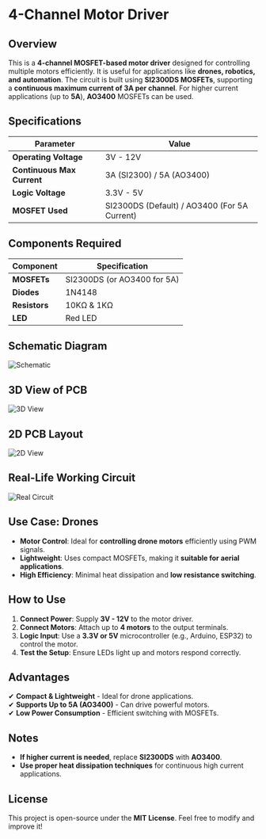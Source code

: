# 4-Channel Motor Driver

## Overview
This is a **4-channel MOSFET-based motor driver** designed for controlling multiple motors efficiently. It is useful for applications like **drones, robotics, and automation**. The circuit is built using **SI2300DS MOSFETs**, supporting a **continuous maximum current of 3A per channel**. For higher current applications (up to **5A**), **AO3400** MOSFETs can be used.

## Specifications
| Parameter | Value |
|-----------|-------|
| **Operating Voltage** | 3V - 12V |
| **Continuous Max Current** | 3A (SI2300) / 5A (AO3400) |
| **Logic Voltage** | 3.3V - 5V |
| **MOSFET Used** | SI2300DS (Default) / AO3400 (For 5A Current) |

## Components Required
| Component | Specification |
|-----------|--------------|
| **MOSFETs** | SI2300DS (or AO3400 for 5A) |
| **Diodes** | 1N4148 |
| **Resistors** | 10KΩ & 1KΩ |
| **LED** | Red LED |

## Schematic Diagram
![Schematic](https://raw.githubusercontent.com/username/repository/main/schematic.png)

## 3D View of PCB
![3D View](https://raw.githubusercontent.com/username/repository/main/3d_view.png)

## 2D PCB Layout
![2D View](https://raw.githubusercontent.com/username/repository/main/2d_view.png)

## Real-Life Working Circuit
![Real Circuit](https://raw.githubusercontent.com/username/repository/main/real_life_circuit.png)

## Use Case: Drones
- **Motor Control**: Ideal for **controlling drone motors** efficiently using PWM signals.
- **Lightweight**: Uses compact MOSFETs, making it **suitable for aerial applications**.
- **High Efficiency**: Minimal heat dissipation and **low resistance switching**.


## How to Use
1. **Connect Power**: Supply **3V - 12V** to the motor driver.
2. **Connect Motors**: Attach up to **4 motors** to the output terminals.
3. **Logic Input**: Use a **3.3V or 5V** microcontroller (e.g., Arduino, ESP32) to control the motor.
5. **Test the Setup**: Ensure LEDs light up and motors respond correctly.




## Advantages
✔ **Compact & Lightweight** - Ideal for drone applications.  
✔ **Supports Up to 5A (AO3400)** - Can drive powerful motors.  
✔ **Low Power Consumption** - Efficient switching with MOSFETs.  

## Notes
- **If higher current is needed**, replace **SI2300DS** with **AO3400**.
- **Use proper heat dissipation techniques** for continuous high current applications.

## License
This project is open-source under the **MIT License**. Feel free to modify and improve it!
